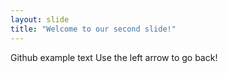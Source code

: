 ```yaml
---
layout: slide
title: "Welcome to our second slide!"
---
```

Github example text
Use the left arrow to go back!
